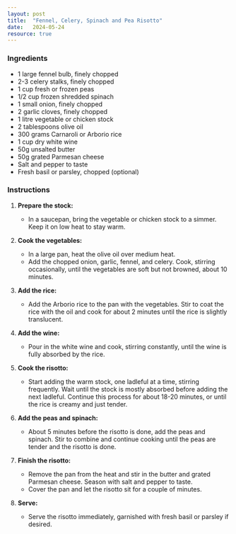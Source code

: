 ```yaml
---
layout: post
title:  "Fennel, Celery, Spinach and Pea Risotto"
date:   2024-05-24
resource: true
---
```


### Ingredients
- 1 large fennel bulb, finely chopped
- 2-3 celery stalks, finely chopped
- 1 cup fresh or frozen peas
- 1/2 cup frozen shredded spinach
- 1 small onion, finely chopped
- 2 garlic cloves, finely chopped
- 1 litre vegetable or chicken stock
- 2 tablespoons olive oil
- 300 grams Carnaroli or Arborio rice
- 1 cup dry white wine
- 50g unsalted butter
- 50g grated Parmesan cheese
- Salt and pepper to taste
- Fresh basil or parsley, chopped (optional)


### Instructions

1. **Prepare the stock:**
   - In a saucepan, bring the vegetable or chicken stock to a simmer. Keep it on low heat to stay warm.

2. **Cook the vegetables:**
   - In a large pan, heat the olive oil over medium heat.
   - Add the chopped onion, garlic, fennel, and celery. Cook, stirring occasionally, until the vegetables are soft but not browned, about 10 minutes.

3. **Add the rice:**
   - Add the Arborio rice to the pan with the vegetables. Stir to coat the rice with the oil and cook for about 2 minutes until the rice is slightly translucent.

4. **Add the wine:**
   - Pour in the white wine and cook, stirring constantly, until the wine is fully absorbed by the rice.

5. **Cook the risotto:**
   - Start adding the warm stock, one ladleful at a time, stirring frequently. Wait until the stock is mostly absorbed before adding the next ladleful. Continue this process for about 18-20 minutes, or until the rice is creamy and just tender.

6. **Add the peas and spinach:**
   - About 5 minutes before the risotto is done, add the peas and spinach. Stir to combine and continue cooking until the peas are tender and the risotto is done.

7. **Finish the risotto:**
   - Remove the pan from the heat and stir in the butter and grated Parmesan cheese. Season with salt and pepper to taste.
   - Cover the pan and let the risotto sit for a couple of minutes.

8. **Serve:**
   - Serve the risotto immediately, garnished with fresh basil or parsley if desired.
